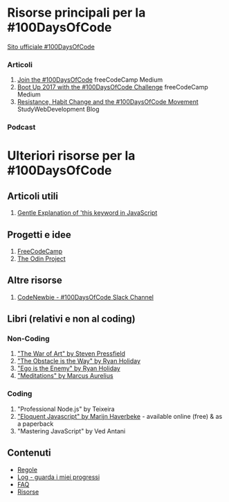 # Risorse principali per la #100DaysOfCode

[Sito ufficiale #100DaysOfCode](http://100daysofcode.com/)

### Articoli
1. [Join the #100DaysOfCode](https://medium.freecodecamp.com/join-the-100daysofcode-556ddb4579e4) freeCodeCamp Medium
2. [Boot Up 2017 with the #100DaysOfCode Challenge](https://medium.freecodecamp.com/start-2017-with-the-100daysofcode-improved-and-updated-18ce604b237b) freeCodeCamp Medium 
3. [Resistance, Habit Change and the #100DaysOfCode Movement](https://studywebdevelopment.com/100-days-of-code.html) StudyWebDevelopment Blog

### Podcast

# Ulteriori risorse per la #100DaysOfCode

## Articoli utili
1. [Gentle Explanation of 'this keyword in JavaScript](http://rainsoft.io/gentle-explanation-of-this-in-javascript/)

## Progetti e idee
1. [FreeCodeCamp](https://www.freecodecamp.com)
2. [The Odin Project](http://www.theodinproject.com/)

## Altre risorse
1. [CodeNewbie - #100DaysOfCode Slack Channel](https://codenewbie.typeform.com/to/uwsWlZ)

## Libri (relativi e non al coding)

### Non-Coding
1. ["The War of Art" by Steven Pressfield](http://www.goodreads.com/book/show/1319.The_War_of_Art)
2. ["The Obstacle is the Way" by Ryan Holiday](http://www.goodreads.com/book/show/18668059-the-obstacle-is-the-way?ac=1&from_search=true)
3. ["Ego is the Enemy" by Ryan Holiday](http://www.goodreads.com/book/show/27036528-ego-is-the-enemy?from_search=true&search_version=service)
4. ["Meditations" by Marcus Aurelius](https://www.goodreads.com/book/show/662925.Meditations)

### Coding
1. "Professional Node.js" by Teixeira
2. ["Eloquent Javascript" by Marijn Haverbeke](http://eloquentjavascript.net/) - available online (free) & as a paperback
3. "Mastering JavaScript" by Ved Antani

## Contenuti
* [Regole](rules.md)
* [Log - guarda i miei progressi](log.md)
* [FAQ](FAQ.md)
* [Risorse](resources.md)
